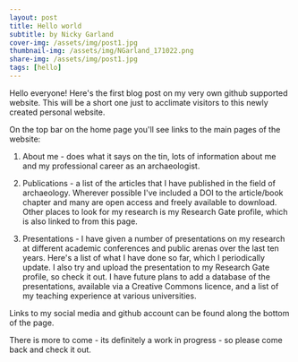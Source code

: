 ```yaml
---
layout: post
title: Hello world
subtitle: by Nicky Garland
cover-img: /assets/img/post1.jpg
thumbnail-img: /assets/img/NGarland_171022.png
share-img: /assets/img/post1.jpg
tags: [hello]
---
```


Hello everyone! Here's the first blog post on my very own github supported website. This will be a short one just to acclimate visitors to this newly created personal website. 

On the top bar on the home page you'll see links to the main pages of the website:

1. About me - does what it says on the tin, lots of information about me and my     professional career as an archaeologist.
  
2. Publications - a list of the articles that I have published in the field of archaeology. Wherever possible I've included a DOI to the article/book chapter and many are open access and freely available to download. Other places to look for my research is my Research Gate profile, which is also linked to from this page.
  
3. Presentations - I have given a number of presentations on my research at different academic conferences and public arenas over the last ten years. Here's a list of what I have done so far, which I periodically update. I also try and upload the presentation to my Research Gate profile, so check it out. I have future plans to add a database of the presentations, available via a Creative Commons licence, and a list of my teaching experience at various universities. 
  
Links to my social media and github account can be found along the bottom of the page.

There is more to come - its definitely a work in progress - so please come back and check it out.